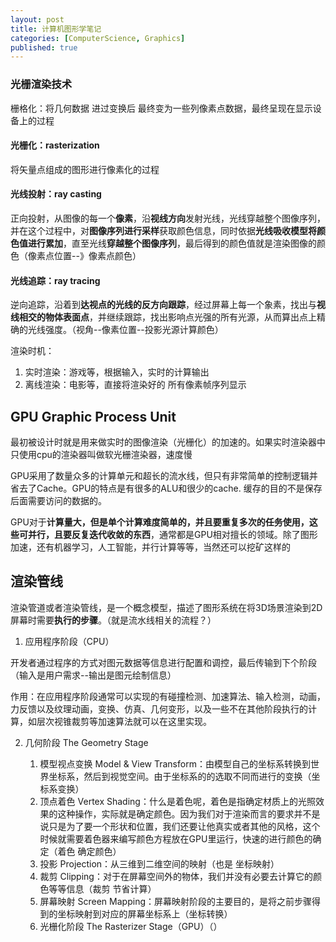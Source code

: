 ```yaml
---
layout: post
title: 计算机图形学笔记
categories: [ComputerScience, Graphics]
published: true
---
```


### 光栅渲染技术

栅格化：将几何数据 进过变换后 最终变为一些列像素点数据，最终呈现在显示设备上的过程

#### 光栅化：rasterization

将矢量点组成的图形进行像素化的过程
#### 光线投射：ray casting 

正向投射，从图像的每一个**像素**，沿**视线方向**发射光线，光线穿越整个图像序列，并在这个过程中，对**图像序列进行采样**获取颜色信息，同时依据**光线吸收模型将颜色值进行累加**，直至光线**穿越整个图像序列**，最后得到的颜色值就是渲染图像的颜色（像素点位置--》像素点颜色）   
#### 光线追踪：ray tracing
逆向追踪，沿着到**达视点的光线的反方向跟踪**，经过屏幕上每一个象素，找出与**视线相交的物体表面点**，并继续跟踪，找出影响点光强的所有光源，从而算出点上精确的光线强度。（视角--像素位置--投影光源计算颜色）

渲染时机：
1. 实时渲染：游戏等，根据输入，实时的计算输出
2. 离线渲染：电影等，直接将渲染好的 所有像素帧序列显示

## GPU Graphic Process Unit

最初被设计时就是用来做实时的图像渲染（光栅化）的加速的。如果实时渲染器中只使用cpu的渲染器叫做软光栅渲染器，速度慢

GPU采用了数量众多的计算单元和超长的流水线，但只有非常简单的控制逻辑并省去了Cache。GPU的特点是有很多的ALU和很少的cache. 缓存的目的不是保存后面需要访问的数据的。

GPU对于**计算量大，但是单个计算难度简单的，并且要重复多次的任务使用，这些可并行，且要反复迭代收敛的东西**，通常都是GPU相对擅长的领域。除了图形加速，还有机器学习，人工智能，并行计算等等，当然还可以挖矿这样的

## 渲染管线

渲染管道或者渲染管线，是一个概念模型，描述了图形系统在将3D场景渲染到2D屏幕时需要**执行的步骤**。（就是流水线相关的流程？）

1. 应用程序阶段（CPU）

开发者通过程序的方式对图元数据等信息进行配置和调控，最后传输到下个阶段（输入是用户需求--输出是图元绘制信息）

作用：在应用程序阶段通常可以实现的有碰撞检测、加速算法、输入检测，动画，力反馈以及纹理动画，变换、仿真、几何变形，以及一些不在其他阶段执行的计算，如层次视锥裁剪等加速算法就可以在这里实现。

2. 几何阶段 The Geometry Stage

    1. 模型视点变换 Model & View Transform：由模型自己的坐标系转换到世界坐标系，然后到视觉空间。由于坐标系的的选取不同而进行的变换（坐标系变换）   
    2. 顶点着色 Vertex Shading：什么是着色呢，着色是指确定材质上的光照效果的这种操作，实际就是确定颜色。因为我们对于渲染而言的要求并不是说只是为了要一个形状和位置，我们还要让他真实或者其他的风格，这个时候就需要着色器来编写颜色方程放在GPU里运行，快速的进行颜色的确定（着色 确定颜色）   
    3. 投影 Projection：从三维到二维空间的映射（也是 坐标映射）   
    4. 裁剪 Clipping：对于在屏幕空间外的物体，我们并没有必要去计算它的颜色等等信息（裁剪 节省计算）   
    5. 屏幕映射 Screen Mapping：屏幕映射阶段的主要目的，是将之前步骤得到的坐标映射到对应的屏幕坐标系上（坐标转换）   
    6. 光栅化阶段 The Rasterizer Stage（GPU）（）
